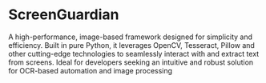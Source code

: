 # ScreenGuardian
A high-performance, image-based framework designed for simplicity and efficiency. Built in pure Python, it leverages OpenCV, Tesseract, Pillow and other cutting-edge technologies to seamlessly interact with and extract text from screens. Ideal for developers seeking an intuitive and robust solution for OCR-based automation and image processing
